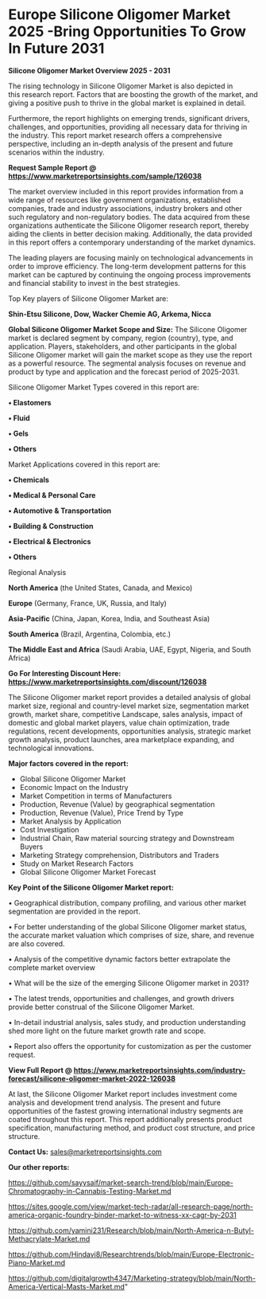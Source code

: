 # Europe Silicone Oligomer Market 2025 -Bring Opportunities To Grow In Future 2031

<Strong> Silicone Oligomer Market Overview 2025 - 2031</strong>

The rising technology in Silicone Oligomer Market is also depicted in this research report. Factors that are boosting the growth of the market, and giving a positive push to thrive in the global market is explained in detail.

Furthermore, the report highlights on emerging trends, significant drivers, challenges, and opportunities, providing all necessary data for thriving in the industry. This report market research offers a comprehensive perspective, including an in-depth analysis of the present and future scenarios within the industry.

<strong>Request Sample Report @ <a href=https://www.marketreportsinsights.com/sample/126038>https://www.marketreportsinsights.com/sample/126038</a></strong>

The market overview included in this report provides information from a wide range of resources like government organizations, established companies, trade and industry associations, industry brokers and other such regulatory and non-regulatory bodies. The data acquired from these organizations authenticate the Silicone Oligomer research report, thereby aiding the clients in better decision making. Additionally, the data provided in this report offers a contemporary understanding of the market dynamics.

The leading players are focusing mainly on technological advancements in order to improve efficiency. The long-term development patterns for this market can be captured by continuing the ongoing process improvements and financial stability to invest in the best strategies.

Top Key players of Silicone Oligomer Market are:

<strong>Shin-Etsu Silicone, Dow, Wacker Chemie AG, Arkema, Nicca</strong>

<strong><b>Global Silicone Oligomer Market Scope and Size:</b></strong>
The Silicone Oligomer market is declared segment by company, region (country), type, and application. Players, stakeholders, and other participants in the global Silicone Oligomer market will gain the market scope as they use the report as a powerful resource. The segmental analysis focuses on revenue and product by type and application and the forecast period of 2025-2031.

Silicone Oligomer Market Types covered in this report are:

<strong>• Elastomers

• Fluid

• Gels

• Others</strong>

Market Applications covered in this report are:

<strong>• Chemicals

• Medical & Personal Care

• Automotive & Transportation

• Building & Construction

• Electrical & Electronics

• Others</strong> 

Regional Analysis

<strong>North America</strong> (the United States, Canada, and Mexico)

<strong>Europe</strong> (Germany, France, UK, Russia, and Italy)

<strong>Asia-Pacific</strong> (China, Japan, Korea, India, and Southeast Asia)

<strong>South America</strong> (Brazil, Argentina, Colombia, etc.)

<strong>The Middle East and Africa</strong> (Saudi Arabia, UAE, Egypt, Nigeria, and South Africa)

<strong>Go For Interesting Discount Here: <a href=https://www.marketreportsinsights.com/discount/126038>https://www.marketreportsinsights.com/discount/126038</a></strong>

The Silicone Oligomer market report provides a detailed analysis of global market size, regional and country-level market size, segmentation market growth, market share, competitive Landscape, sales analysis, impact of domestic and global market players, value chain optimization, trade regulations, recent developments, opportunities analysis, strategic market growth analysis, product launches, area marketplace expanding, and technological innovations.

<strong><b>Major factors covered in the report:</b></strong>
<ul>
  <li>Global Silicone Oligomer Market </li>
  <li>Economic Impact on the Industry</li>
  <li>Market Competition in terms of Manufacturers</li>
  <li>Production, Revenue (Value) by geographical segmentation</li>
  <li>Production, Revenue (Value), Price Trend by Type</li>
  <li>Market Analysis by Application</li>
  <li>Cost Investigation</li>
  <li>Industrial Chain, Raw material sourcing strategy and Downstream Buyers</li>
  <li>Marketing Strategy comprehension, Distributors and Traders</li>
  <li>Study on Market Research Factors</li>
  <li>Global Silicone Oligomer Market Forecast</li>
</ul>

<strong><b>Key Point of the Silicone Oligomer Market report:</b></strong>

• Geographical distribution, company profiling, and various other market segmentation are provided in the report.

• For better understanding of the global Silicone Oligomer market status, the accurate market valuation which comprises of size, share, and revenue are also covered.

• Analysis of the competitive dynamic factors better extrapolate the complete market overview

• What will be the size of the emerging Silicone Oligomer market in 2031?

• The latest trends, opportunities and challenges, and growth drivers provide better construal of the Silicone Oligomer Market.

• In-detail industrial analysis, sales study, and production understanding shed more light on the future market growth rate and scope.

• Report also offers the opportunity for customization as per the customer request.

<strong><b>View Full Report @ <a href=https://www.marketreportsinsights.com/industry-forecast/silicone-oligomer-market-2022-126038>https://www.marketreportsinsights.com/industry-forecast/silicone-oligomer-market-2022-126038</a></b></strong>


At last, the Silicone Oligomer Market report includes investment come analysis and development trend analysis. The present and future opportunities of the fastest growing international industry segments are coated throughout this report. This report additionally presents product specification, manufacturing method, and product cost structure, and price structure.

<strong>Contact Us:</strong>
sales@marketreportsinsights.com

<strong>Our other reports:</strong>

<a href=https://github.com/sayysaif/market-search-trend/blob/main/Europe-Chromatography-in-Cannabis-Testing-Market.md>https://github.com/sayysaif/market-search-trend/blob/main/Europe-Chromatography-in-Cannabis-Testing-Market.md</a>

<a href=https://sites.google.com/view/market-tech-radar/all-research-page/north-america-organic-foundry-binder-market-to-witness-xx-cagr-by-2031>https://sites.google.com/view/market-tech-radar/all-research-page/north-america-organic-foundry-binder-market-to-witness-xx-cagr-by-2031</a>

<a href=https://github.com/yamini231/Research/blob/main/North-America-n-Butyl-Methacrylate-Market.md>https://github.com/yamini231/Research/blob/main/North-America-n-Butyl-Methacrylate-Market.md</a>

<a href=https://github.com/Hindavi8/Researchtrends/blob/main/Europe-Electronic-Piano-Market.md>https://github.com/Hindavi8/Researchtrends/blob/main/Europe-Electronic-Piano-Market.md</a>

<a href=https://github.com/digitalgrowth4347/Marketing-strategy/blob/main/North-America-Vertical-Masts-Market.md>https://github.com/digitalgrowth4347/Marketing-strategy/blob/main/North-America-Vertical-Masts-Market.md</a>"
